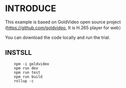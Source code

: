 # INTRODUCE

This example is based on GoldVideo open source project (https://github.com/goldvideo, It  is H.265 player for web）

You can download the code locally and run the trial.

## INSTSLL

```shell
	npm -i goldvideo
	npm run dev
	npm run test
	npm run build
	rollup -c
```